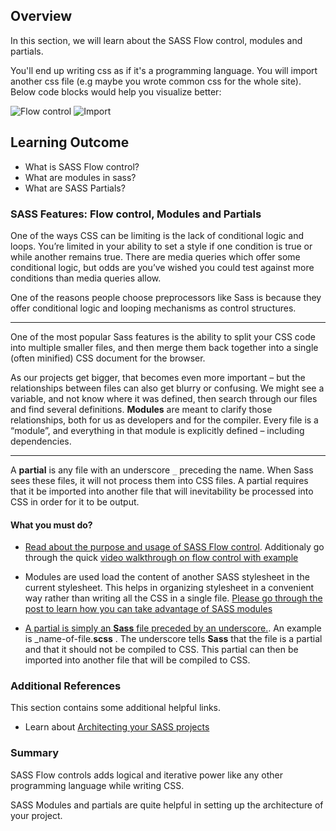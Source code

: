 ## Overview

In this section, we will learn about the SASS Flow control, modules and partials.

You'll end up writing css as if it's a programming language. You will import another css file (e.g maybe you wrote common css for the whole site). Below code blocks would help you visualize better:

![Flow control](https://github.com/greyatom-school/the-minerva-project/raw/master/FEWD/sprint_2/2.CSS_preprocessor/images/flow_control.png)
![Import](https://github.com/greyatom-school/the-minerva-project/raw/master/FEWD/sprint_2/2.CSS_preprocessor/images/import.png)

## Learning Outcome

- What is SASS Flow control?
- What are modules in sass?
- What are SASS Partials?

### SASS Features: Flow control, Modules and Partials

One of the ways CSS can be limiting is the lack of conditional logic and loops. You’re limited in your ability to set a style if one condition is true or while another remains true. There are media queries which offer some conditional logic, but odds are you’ve wished you could test against more conditions than media queries allow.

One of the reasons people choose preprocessors like Sass is because they offer conditional logic and looping mechanisms as control structures.

<hr>
One of the most popular Sass features is the ability to split your  CSS  code into multiple smaller files, and then merge them back together into a single (often minified)  CSS  document for the browser.

As our projects get bigger, that becomes even more important – but the relationships between files can also get blurry or confusing. We might see a variable, and not know where it was defined, then search through our files and find several definitions. **Modules** are meant to clarify those relationships, both for us as developers and for the compiler. Every file is a “module”, and everything in that module is explicitly defined – including dependencies.

<hr>

A **partial** is any file with an underscore `_` preceding the name. When Sass sees these files, it will not process them into CSS files. A partial requires that it be imported into another file that will inevitability be processed into CSS in order for it to be output.

#### What you must do?

- [Read about the purpose and usage of SASS Flow control](https://sass-lang.com/documentation/at-rules/control). Additionaly go through the quick [video walkthrough on flow control with example](youtube.com/watch?v=8_aJ4i-rWSI)

- Modules are used load the content of another SASS stylesheet in the current stylesheet. This helps in organizing stylesheet in a convenient way rather than writing all the CSS in a single file. [Please go through the post to learn how you can take advantage of SASS modules](https://sass-lang.com/documentation/at-rules/use)
- [A partial is simply an **Sass** file preceded by an underscore.](https://www.quackit.com/sass/tutorial/sass_partials.cfm). An example is \_name-of-file.**scss** . The underscore tells **Sass** that the file is a partial and that it should not be compiled to CSS. This partial can then be imported into another file that will be compiled to CSS.


### Additional References

This section contains some additional helpful links.

- Learn about [Architecting your SASS projects](https://www.sitepoint.com/architecture-in-sass/)

### Summary

SASS Flow controls adds logical and iterative power like any other programming language while writing CSS.

SASS Modules and partials are quite helpful in setting up the architecture of your project.
